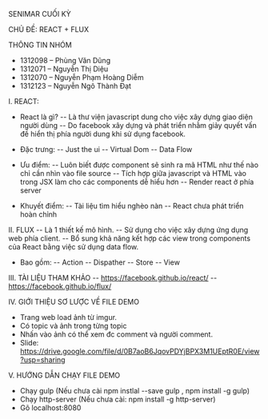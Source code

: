SENIMAR CUỐI KỲ

CHỦ ĐỀ: REACT + FLUX

THÔNG TIN NHÓM
- 1312098 – Phùng Văn Dũng
- 1312071 – Nguyễn Thị Diệu
- 1312070 – Nguyễn Phạm Hoàng Diễm
- 1312123 – Nguyễn Ngô Thành Đạt

I. REACT:
+ React là gì?
-- Là thư viện javascript dung cho việc xây dựng giao diện người dùng
-- Do facebook xây dựng và phát triển nhằm giảy quyết vấn đề hiển thị phía người dung khi sử dụng facebook.

+ Đặc trưng:
-- Just the ui
-- Virtual Dom
-- Data Flow

+ Ưu điểm:
-- Luôn biết được component  sẽ sinh ra mã HTML như thế nào chỉ cần nhìn vào file source
-- Tích hợp giữa javascript và HTML vào trong JSX làm cho các components dễ hiểu hơn
-- Render react ở phía server

+ Khuyết điểm:
-- Tài liệu tìm hiểu nghèo nàn
-- React chưa phát triển hoàn chỉnh

II. FLUX
-- Là 1 thiết kế mô hình.
-- Sử dụng cho việc xây dựng ứng dụng web phía client.
-- Bổ sung khả năng kết hợp các view trong components của React bằng việc sử dụng data flow.

+ Bao gồm:
-- Action
-- Dispather
-- Store
-- View

III. TÀI LIỆU THAM KHẢO
--  https://facebook.github.io/react/
--  https://facebook.github.io/flux/

IV. GIỚI THIỆU SƠ LƯỢC VỀ FILE DEMO
   - Trang web load ảnh từ imgur.
   - Có topic và ảnh trong từng topic
   - Nhấn vào ảnh có thể xem đc comment và người comment.
   - Slide: https://drive.google.com/file/d/0B7aoB6JqovPDYjBPX3M1UEptR0E/view?usp=sharing

V. HƯỚNG DẪN CHẠY FILE DEMO
  - Chạy gulp (Nếu chưa cài npm instlal --save gulp , npm install -g gulp)
  - Chạy http-server (Nếu chưa cài: npm install -g http-server)
  - Gõ localhost:8080
